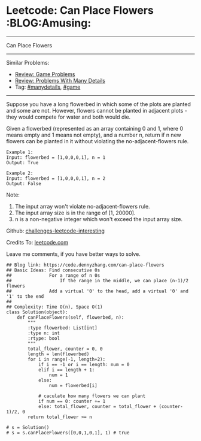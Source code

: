 # Leetcode: Can Place Flowers     :BLOG:Amusing:


---

Can Place Flowers  

---

Similar Problems:  
-   [Review: Game Problems](https://code.dennyzhang.com/review-game)
-   [Review: Problems With Many Details](https://code.dennyzhang.com/review-manydetails)
-   Tag: [#manydetails](https://code.dennyzhang.com/tag/manydetails), [#game](https://code.dennyzhang.com/tag/game)

---

Suppose you have a long flowerbed in which some of the plots are planted and some are not. However, flowers cannot be planted in adjacent plots - they would compete for water and both would die.  

Given a flowerbed (represented as an array containing 0 and 1, where 0 means empty and 1 means not empty), and a number n, return if n new flowers can be planted in it without violating the no-adjacent-flowers rule.  

    Example 1:
    Input: flowerbed = [1,0,0,0,1], n = 1
    Output: True

    Example 2:
    Input: flowerbed = [1,0,0,0,1], n = 2
    Output: False

Note:  
1.  The input array won't violate no-adjacent-flowers rule.
2.  The input array size is in the range of [1, 20000].
3.  n is a non-negative integer which won't exceed the input array size.

Github: [challenges-leetcode-interesting](https://github.com/DennyZhang/challenges-leetcode-interesting/tree/master/can-place-flowers)  

Credits To: [leetcode.com](https://leetcode.com/problems/can-place-flowers/description/)  

Leave me comments, if you have better ways to solve.  

    ## Blog link: https://code.dennyzhang.com/can-place-flowers
    ## Basic Ideas: Find consecutive 0s
    ##              For a range of n 0s
    ##                  If the range in the middle, we can place (n-1)/2 flowers
    ##              Add a virtual '0' to the head, add a virtual '0' and '1' to the end
    ##
    ## Complexity: Time O(n), Space O(1)
    class Solution(object):
        def canPlaceFlowers(self, flowerbed, n):
            """
            :type flowerbed: List[int]
            :type n: int
            :rtype: bool
            """
            total_flower, counter = 0, 0
            length = len(flowerbed)
            for i in range(-1, length+2):
                if i == -1 or i == length: num = 0
                elif i == length + 1:
                    num = 1
                else:
                    num = flowerbed[i]
    
                # caculate how many flowers we can plant
                if num == 0: counter += 1
                else: total_flower, counter = total_flower + (counter-1)/2, 0
            return total_flower >= n
    
    # s = Solution()
    # s = s.canPlaceFlowers([0,0,1,0,1], 1) # true